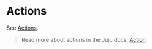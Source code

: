 # Actions

See [Actions](https://charmhub.io/wazuh-server/actions).

> Read more about actions in the Juju docs: [Action](https://juju.is/docs/juju/action)